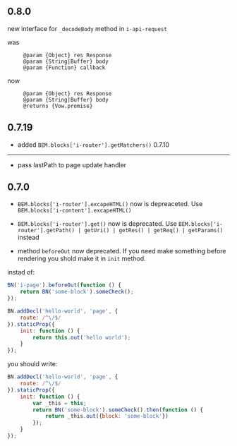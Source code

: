 0.8.0
---------------
new interface for ```_decodeBody``` method in ```i-api-request```

was
```
     @param {Object} res Response
     @param {String|Buffer} body
     @param {Function} callback
```

now
```
     @param {Object} res Response
     @param {String|Buffer} body
     @returns {Vow.promise}
```
0.7.19
---------------
* added ```BEM.blocks['i-router'].getMatchers()```
0.7.10
---------------
* pass lastPath to page update handler

0.7.0
---------------
* ```BEM.blocks['i-router'].excapeHTML()``` now is depreaceted. Use ```BEM.blocks['i-content'].excapeHTML()```
* ```BEM.blocks['i-router'].get()``` now is deprecated. Use ```BEM.blocks['i-router'].getPath() | getUri() | getRes() | getReq() | getParams()``` instead

* method ```beforeOut``` now deprecated. If you need make something before rendering you shold make it in ```init``` method.

instad of:
```js
BN('i-page').beforeOut(function () {
    return BN('some-block').someCheck();
});

BN.addDecl('hello-world', 'page', {
    route: /^\/$/
}).staticProp({
    init: function () {
        return this.out('hello world');
    }
});
```
you should write:
```js
BN.addDecl('hello-world', 'page', {
    route: /^\/$/
}).staticProp({
    init: function () {
        var _this = this;
        return BN('some-block').someCheck().then(function () {
            return _this.out({block: 'some-block'})
        });
    }
});
```
